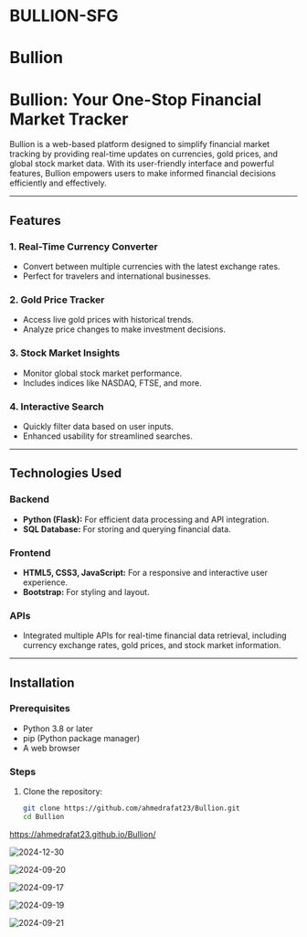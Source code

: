 # BULLION-SFG 
# Bullion

# Bullion: Your One-Stop Financial Market Tracker  

Bullion is a web-based platform designed to simplify financial market tracking by providing real-time updates on currencies, gold prices, and global stock market data. With its user-friendly interface and powerful features, Bullion empowers users to make informed financial decisions efficiently and effectively.  

---

## Features  

### 1. **Real-Time Currency Converter**  
- Convert between multiple currencies with the latest exchange rates.  
- Perfect for travelers and international businesses.  

### 2. **Gold Price Tracker**  
- Access live gold prices with historical trends.  
- Analyze price changes to make investment decisions.  

### 3. **Stock Market Insights**  
- Monitor global stock market performance.  
- Includes indices like NASDAQ, FTSE, and more.  

### 4. **Interactive Search**  
- Quickly filter data based on user inputs.  
- Enhanced usability for streamlined searches.  

---

## Technologies Used  

### **Backend**  
- **Python (Flask):** For efficient data processing and API integration.  
- **SQL Database:** For storing and querying financial data.  

### **Frontend**  
- **HTML5, CSS3, JavaScript:** For a responsive and interactive user experience.  
- **Bootstrap:** For styling and layout.  

### **APIs**  
- Integrated multiple APIs for real-time financial data retrieval, including currency exchange rates, gold prices, and stock market information.  

---

## Installation  

### Prerequisites  
- Python 3.8 or later  
- pip (Python package manager)  
- A web browser  

### Steps  
1. Clone the repository:  
   ```bash
   git clone https://github.com/ahmedrafat23/Bullion.git
   cd Bullion

https://ahmedrafat23.github.io/Bullion/

![2024-12-30](https://github.com/user-attachments/assets/e815279f-8627-4db2-85b3-d2635f0c6819)

![2024-09-20](https://github.com/user-attachments/assets/520b82f4-69e9-44ae-bfee-ed01a734ffaa)

![2024-09-17](https://github.com/user-attachments/assets/1874f0c7-0c43-4d02-9b98-a6bcbd1eeb68)

![2024-09-19](https://github.com/user-attachments/assets/20865a82-3a5e-42c1-b20d-f0cc6f01f30f)

![2024-09-21](https://github.com/user-attachments/assets/e8bb39fe-860f-4883-b08a-0c0d31b3ce19)

